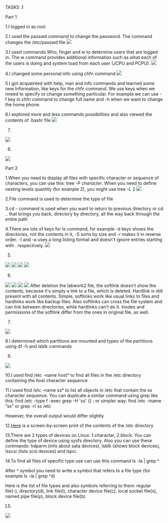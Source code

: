 TASKS .1


Part 1

1.I logged in as root

2.I used the passwd command to change the password. The command
changes the /etc/passwd file
<img src="screenshots/1.png">

3.I used commands Who, finger and w to determine users that are
logged in. The w command provides additional information such as what
each of the users is doing and system toad from each user (JCPU and
PCPU).
<img src="screenshots/2.png">

4.I changed some personal info using chfn command
<img src="screenshots/10.png">

5.I got acquainted with help, man and info commands and learned some new Information, like keys for the chfn command. We use keys when we nneed to specify or change something particular. For example we can use -f key in chfn command to change full name and -h when we want to change the home phone.

6.I explored more and less commands possibilities and also viewed the contents of .bashr file
<img src="screenshots/30.png">

7.
<img src="screenshots/36.png">

8.
<img src="screenshots/13.png">


Part 2

1.When you need to display all files with specific character or sequence of characters, you can use this: tree -P <i>character</i>.
When you need to define nesting levels quantity (for example 2), you might use tree -L 2
<img src="screenshots/31.png">

2.File command is used to determine the type of file

3.cd - command is used when you want to return to previous directory or cd .. that brings you back, directory by directory, all the way back through the entire path

4.There are lots of keys for ls command, for example -d keys shows the directories, not the contents in it, -S sorts by size and -r makes it in reverse order.
-l and -a uses a long listing format and doesn't ignore entries starting with . respectively.
<img src="screenshots/15.png">

5.
<img src="screenshots/33.png">
<img src="screenshots/32.png">
<img src="screenshots/17.png">
<img src="screenshots/19.png">

6.
<img src="screenshots/20.png">
<img src="screenshots/21.png">
<img src="screenshots/22.png">
<img src="screenshots/23.png">
After deletion the labwork2 file, the softlink doesn't show the contents, because it's simply a link to a file, which is deleted. Hardlink is still present with all contents.
Simple, softlinks work like usual links to files and hardlinks work like backup files. Also softlinks can cross the file system and can link between directories, while hardlinks can't do it. Inodes and permissions of the softlink differ from the ones in original file, as well. 

7.
<img src="screenshots/25.png">

8.I determined which partitions are mounted and types of the partitions using df -h and lsblk commands

9.
<img src="screenshots/29.png">

10.I used find /etc -name host* to find all files in the /etc directory containing the 
host character sequence

11.I used find /etc -name ss* to list all objects in /etc that contain the ss character sequence. You can duplicate a similar command using grep like this: find /etc -type f -exec grep -H 'ss' {} \;
or simpler way: find /etc -iname “ss” or grep -rl ss /etc

However, the overall output would differ slightly

12.<a href="12.md">Here</a> is a screen-by-screen print of the contents of the /etc directory

13.There are 2 types of devices on Linux: 1.character, 2.block. You can define the type of device using sysfs directory. Also you can use these commands: hdparm (info about sata devices), lsblk (shows block devices), lsscsi (lists scsi devices) and lspci.

14.To find all files of specific type use can use this command ls -la | grep ^

After ^ symbol you need to write a symbol that refers to a file type (for example ls -la | grep ^d)

Here is the list of file types and also symbols referring to them: regular file(-), directory(d), link file(l), character device file(c), local socket file(s), named pipe file(p), block device file(b).

15.
<img src="screenshots/24.png">




